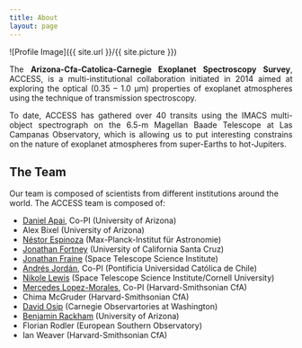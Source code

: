 ```yaml
---
title: About
layout: page
---
```

![Profile Image]({{ site.url }}/{{ site.picture }})

<p align="justify">
The <b> Arizona-Cfa-Catolica-Carnegie Exoplanet Spectroscopy Survey</b>, ACCESS, 
is a multi-institutional collaboration initiated in 2014 aimed at exploring the 
optical (0.35 – 1.0 μm) properties of exoplanet atmospheres using the technique of 
transmission spectroscopy. 
</p>

<p align="justify">To date, ACCESS has gathered over 40 transits using the IMACS multi-object 
spectrograph on the 6.5-m Magellan Baade Telescope at Las Campanas Observatory, which 
is allowing us to put interesting constrains on the nature of exoplanet atmospheres from 
super-Earths to hot-Jupiters. 
</p>

<h2>The Team</h2>
Our team is composed of scientists from different institutions around the world. The ACCESS team is composed of:

<ul class="columns" data-columns="2">
	<li><a target="_blank" href="http://apai.space">Daniel Apai</a>, Co-PI (University of Arizona)</li>
        <li>Alex Bixel (University of Arizona)</li>
        <li><a target="_blank" href="http://www.nestor-espinoza.com/">Néstor Espinoza</a> (Max-Planck-Institut für Astronomie)</li>
        <li><a target="_blank" href="http://www.ucolick.org/~jfortney/">Jonathan Fortney</a> (University of California Santa Cruz)</li>
        <li><a target="_blank" href="http://www.astro.umd.edu/~jfraine/simple/">Jonathan Fraine</a> (Space Telescope Science Institute)</li>
	<li><a target="_blank" href="http://andres-jordan.io/">Andrés Jordán</a>, Co-PI (Pontificia Universidad Católica de Chile)</li>
        <li><a target="_blank" href="http://www.stsci.edu/~nlewis/">Nikole Lewis</a> (Space Telescope Science Institute/Cornell University)</li>
	<li><a target="_blank" href="https://www.cfa.harvard.edu/~mlopez/Webpage/Welcome.html">Mercedes Lopez-Morales</a>, Co-PI (Harvard-Smithsonian CfA)</li>
        <li>Chima McGruder (Harvard-Smithsonian CfA)</li>
        <li><a target="_blank" href="https://www.researchgate.net/profile/David_Osip">David Osip</a> (Carnegie Observartories at Washington)</li>
	<li><a target="_blank" href="https://brackham.github.io/">Benjamin Rackham</a> (University of Arizona)</li>
        <li>Florian Rodler (European Southern Observatory)</li>
        <li>Ian Weaver (Harvard-Smithsonian CfA)</li>
</ul>
